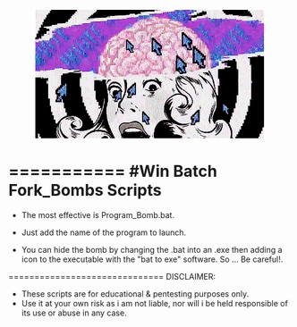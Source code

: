 <p align="center">
<img src="https://github.com/EchoNine/Win6ows-b4tch-b0mbs/blob/master/cm-d.gif">
</p>






===========
#Win Batch Fork_Bombs Scripts
===========



 - The most effective is Program_Bomb.bat.
 
 - Just add the name of the program to launch.

 - You can hide the bomb by changing the .bat into an .exe then adding a icon to the executable with the "bat to exe" software. So ... Be careful!.











==============================
DISCLAIMER:

* These scripts are for educational & pentesting purposes only. 
* Use it at your own risk as i am not liable, nor will i be held responsible of its use or abuse in any case.
